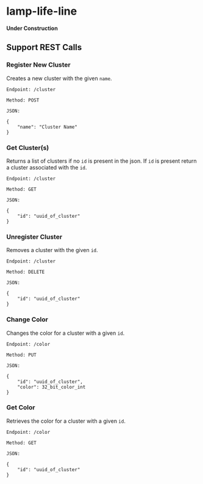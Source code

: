 # lamp-life-line

**Under Construction**

## Support REST Calls

### Register New Cluster
Creates a new cluster with the given `name`.

    Endpoint: /cluster

    Method: POST

    JSON: 

    {
        "name": "Cluster Name"
    }

### Get Cluster(s)
Returns a list of clusters if no `id` is present in the json. If `id` is present return a cluster associated with the `id`.

    Endpoint: /cluster

    Method: GET

    JSON:

    {
        "id": "uuid_of_cluster"
    }

### Unregister Cluster
Removes a cluster with the given `id`.

    Endpoint: /cluster

    Method: DELETE

    JSON:

    {
        "id": "uuid_of_cluster"
    }

### Change Color
Changes the color for a cluster with a given `id`.

    Endpoint: /color

    Method: PUT

    JSON:

    {
        "id": "uuid_of_cluster",
        "color": 32_bit_color_int
    }

### Get Color
Retrieves the color for a cluster with a given `id`.

    Endpoint: /color

    Method: GET

    JSON:

    {
        "id": "uuid_of_cluster"
    }